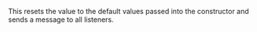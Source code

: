 This resets the value to the default values passed into the constructor and sends a message to all listeners.
